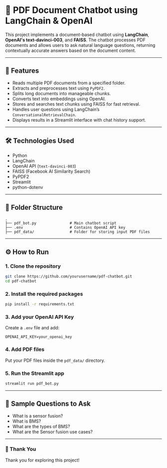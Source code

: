 
# 📄 PDF Document Chatbot using LangChain & OpenAI

This project implements a document-based chatbot using **LangChain**, **OpenAI's text-davinci-003**, and **FAISS**. The chatbot processes PDF documents and allows users to ask natural language questions, returning contextually accurate answers based on the document content.

---

## 🧠 Features

- Reads multiple PDF documents from a specified folder.
- Extracts and preprocesses text using `PyPDF2`.
- Splits long documents into manageable chunks.
- Converts text into embeddings using OpenAI.
- Stores and searches text chunks using FAISS for fast retrieval.
- Handles user questions using LangChain’s `ConversationalRetrievalChain`.
- Displays results in a Streamlit interface with chat history support.

---

## 🛠️ Technologies Used

- Python
- LangChain
- OpenAI API (`text-davinci-003`)
- FAISS (Facebook AI Similarity Search)
- PyPDF2
- Streamlit
- python-dotenv

---

## 📂 Folder Structure

```
.
├── pdf_bot.py               # Main chatbot script
├── .env                     # Contains OpenAI API key
├── pdf_data/                # Folder for storing input PDF files
```

---

## ⚙️ How to Run

### 1. Clone the repository
```bash
git clone https://github.com/yourusername/pdf-chatbot.git
cd pdf-chatbot
```

### 2. Install the required packages
```bash
pip install -r requirements.txt
```

### 3. Add your OpenAI API Key
Create a `.env` file and add:
```
OPENAI_API_KEY=your_openai_key
```

### 4. Add PDF files
Put your PDF files inside the `pdf_data/` directory.

### 5. Run the Streamlit app
```bash
streamlit run pdf_bot.py
```

---

## 💬 Sample Questions to Ask

- What is a sensor fusion?
- What is BMS?
- What are the types of BMS?
- What are the Sensor fusion use cases?

---

### 🙌 Thank You
Thank you for exploring this project!
